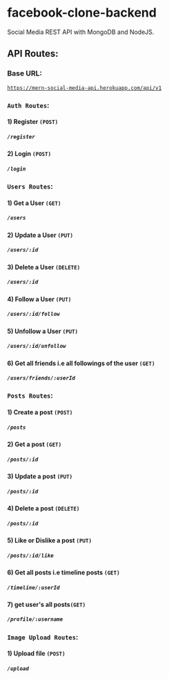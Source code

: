 # facebook-clone-backend
Social Media REST API with MongoDB and NodeJS.

## API Routes:
### Base URL:
[`https://mern-social-media-api.herokuapp.com/api/v1`](https://mern-social-media-api.herokuapp.com/api/v1)

### `Auth Routes`:

#### 1) Register `(POST)`
##### `/register`

#### 2) Login `(POST)`
##### `/login`

### `Users Routes`:

#### 1) Get a User `(GET)`
##### `/users`

#### 2) Update a User `(PUT)`
##### `/users/:id`

#### 3) Delete a User `(DELETE)`
##### `/users/:id`

#### 4) Follow a User `(PUT)`
##### `/users/:id/follow`

#### 5) Unfollow a User `(PUT)`
##### `/users/:id/unfollow`

#### 6) Get all friends i.e all followings of the user `(GET)`
##### `/users/friends/:userId`

### `Posts Routes`:

#### 1) Create a post `(POST)`
##### `/posts`

#### 2) Get a post `(GET)`
##### `/posts/:id`

#### 3) Update a post `(PUT)`
##### `/posts/:id`

#### 4) Delete a post `(DELETE)`
##### `/posts/:id`

#### 5) Like or Dislike a post `(PUT)`
##### `/posts/:id/like`

#### 6) Get all posts i.e timeline posts `(GET)`
##### `/timeline/:userId`

#### 7) get user's all posts`(GET)`
##### `/profile/:username`

### `Image Upload Routes`:

#### 1) Upload file `(POST)`
##### `/upload`

